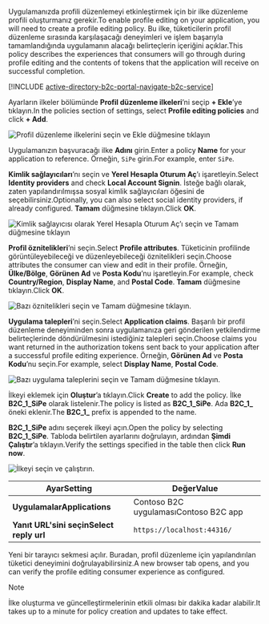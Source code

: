 <span data-ttu-id="14ae7-101">Uygulamanızda profili düzenlemeyi etkinleştirmek için bir ilke düzenleme profili oluşturmanız gerekir.</span><span class="sxs-lookup"><span data-stu-id="14ae7-101">To enable profile editing on your application, you will need to create a profile editing policy.</span></span> <span data-ttu-id="14ae7-102">Bu ilke, tüketicilerin profil düzenleme sırasında karşılaşacağı deneyimleri ve işlem başarıyla tamamlandığında uygulamanın alacağı belirteçlerin içeriğini açıklar.</span><span class="sxs-lookup"><span data-stu-id="14ae7-102">This policy describes the experiences that consumers will go through during profile editing and the contents of tokens that the application will receive on successful completion.</span></span>

[!INCLUDE [active-directory-b2c-portal-navigate-b2c-service](active-directory-b2c-portal-navigate-b2c-service.md)]

<span data-ttu-id="14ae7-103">Ayarların ilkeler bölümünde **Profil düzenleme ilkeleri**’ni seçip **+ Ekle**’ye tıklayın.</span><span class="sxs-lookup"><span data-stu-id="14ae7-103">In the policies section of settings, select **Profile editing policies** and click **+ Add**.</span></span>

![Profil düzenleme ilkelerini seçin ve Ekle düğmesine tıklayın](media/active-directory-b2c-create-profile-editing-policy/add-b2c-editing-policy.png)

<span data-ttu-id="14ae7-105">Uygulamanızın başvuracağı ilke **Adını** girin.</span><span class="sxs-lookup"><span data-stu-id="14ae7-105">Enter a policy **Name** for your application to reference.</span></span> <span data-ttu-id="14ae7-106">Örneğin, `SiPe` girin.</span><span class="sxs-lookup"><span data-stu-id="14ae7-106">For example, enter `SiPe`.</span></span>

<span data-ttu-id="14ae7-107">**Kimlik sağlayıcıları**’nı seçin ve **Yerel Hesapla Oturum Aç**’ı işaretleyin.</span><span class="sxs-lookup"><span data-stu-id="14ae7-107">Select **Identity providers** and check **Local Account Signin**.</span></span> <span data-ttu-id="14ae7-108">İsteğe bağlı olarak, zaten yapılandırılmışsa sosyal kimlik sağlayıcıları öğesini de seçebilirsiniz.</span><span class="sxs-lookup"><span data-stu-id="14ae7-108">Optionally, you can also select social identity providers, if already configured.</span></span> <span data-ttu-id="14ae7-109">**Tamam** düğmesine tıklayın.</span><span class="sxs-lookup"><span data-stu-id="14ae7-109">Click **OK**.</span></span>

![Kimlik sağlayıcısı olarak Yerel Hesapla Oturum Aç’ı seçin ve Tamam düğmesine tıklayın](media/active-directory-b2c-create-profile-editing-policy/add-b2c-editing-identity-providers.png)

<span data-ttu-id="14ae7-111">**Profil öznitelikleri**’ni seçin.</span><span class="sxs-lookup"><span data-stu-id="14ae7-111">Select **Profile attributes**.</span></span> <span data-ttu-id="14ae7-112">Tüketicinin profilinde görüntüleyebileceği ve düzenleyebileceği öznitelikleri seçin.</span><span class="sxs-lookup"><span data-stu-id="14ae7-112">Choose attributes the consumer can view and edit in their profile.</span></span> <span data-ttu-id="14ae7-113">Örneğin, **Ülke/Bölge**, **Görünen Ad** ve **Posta Kodu**’nu işaretleyin.</span><span class="sxs-lookup"><span data-stu-id="14ae7-113">For example, check **Country/Region**, **Display Name**, and **Postal Code**.</span></span> <span data-ttu-id="14ae7-114">**Tamam** düğmesine tıklayın.</span><span class="sxs-lookup"><span data-stu-id="14ae7-114">Click **OK**.</span></span>

![Bazı öznitelikleri seçin ve Tamam düğmesine tıklayın.](media/active-directory-b2c-create-profile-editing-policy/add-b2c-editing-attributes.png)

<span data-ttu-id="14ae7-116">**Uygulama talepleri**’ni seçin.</span><span class="sxs-lookup"><span data-stu-id="14ae7-116">Select **Application claims**.</span></span> <span data-ttu-id="14ae7-117">Başarılı bir profil düzenleme deneyiminden sonra uygulamanıza geri gönderilen yetkilendirme belirteçlerinde döndürülmesini istediğiniz talepleri seçin.</span><span class="sxs-lookup"><span data-stu-id="14ae7-117">Choose claims you want returned in the authorization tokens sent back to your application after a successful profile editing experience.</span></span> <span data-ttu-id="14ae7-118">Örneğin, **Görünen Ad** ve **Posta Kodu**’nu seçin.</span><span class="sxs-lookup"><span data-stu-id="14ae7-118">For example, select **Display Name**, **Postal Code**.</span></span>

![Bazı uygulama taleplerini seçin ve Tamam düğmesine tıklayın.](media/active-directory-b2c-create-profile-editing-policy/add-b2c-editing-application-claims.png)

<span data-ttu-id="14ae7-120">İlkeyi eklemek için **Oluştur**’a tıklayın.</span><span class="sxs-lookup"><span data-stu-id="14ae7-120">Click **Create** to add the policy.</span></span> <span data-ttu-id="14ae7-121">İlke **B2C_1_SiPe** olarak listelenir.</span><span class="sxs-lookup"><span data-stu-id="14ae7-121">The policy is listed as **B2C_1_SiPe**.</span></span> <span data-ttu-id="14ae7-122">Ada **B2C_1_** öneki eklenir.</span><span class="sxs-lookup"><span data-stu-id="14ae7-122">The **B2C_1_** prefix is appended to the name.</span></span>

<span data-ttu-id="14ae7-123">**B2C_1_SiPe** adını seçerek ilkeyi açın.</span><span class="sxs-lookup"><span data-stu-id="14ae7-123">Open the policy by selecting **B2C_1_SiPe**.</span></span> <span data-ttu-id="14ae7-124">Tabloda belirtilen ayarlarını doğrulayın, ardından **Şimdi Çalıştır**’a tıklayın.</span><span class="sxs-lookup"><span data-stu-id="14ae7-124">Verify the settings specified in the table then click **Run now**.</span></span>

![İlkeyi seçin ve çalıştırın.](media/active-directory-b2c-create-profile-editing-policy/run-b2c-editing-policy.png)

| <span data-ttu-id="14ae7-126">Ayar</span><span class="sxs-lookup"><span data-stu-id="14ae7-126">Setting</span></span>      | <span data-ttu-id="14ae7-127">Değer</span><span class="sxs-lookup"><span data-stu-id="14ae7-127">Value</span></span>  |
| ------------ | ------ |
| <span data-ttu-id="14ae7-128">**Uygulamalar**</span><span class="sxs-lookup"><span data-stu-id="14ae7-128">**Applications**</span></span> | <span data-ttu-id="14ae7-129">Contoso B2C uygulaması</span><span class="sxs-lookup"><span data-stu-id="14ae7-129">Contoso B2C app</span></span> |
| <span data-ttu-id="14ae7-130">**Yanıt URL'sini seçin**</span><span class="sxs-lookup"><span data-stu-id="14ae7-130">**Select reply url**</span></span> | `https://localhost:44316/` |

<span data-ttu-id="14ae7-131">Yeni bir tarayıcı sekmesi açılır. Buradan, profil düzenleme için yapılandırılan tüketici deneyimini doğrulayabilirsiniz.</span><span class="sxs-lookup"><span data-stu-id="14ae7-131">A new browser tab opens, and you can verify the profile editing consumer experience as configured.</span></span>

> [!NOTE]
> <span data-ttu-id="14ae7-132">İlke oluşturma ve güncelleştirmelerinin etkili olması bir dakika kadar alabilir.</span><span class="sxs-lookup"><span data-stu-id="14ae7-132">It takes up to a minute for policy creation and updates to take effect.</span></span>
>